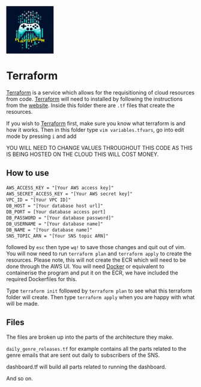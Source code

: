 <img src="https://raw.githubusercontent.com/robkenhow77-sigma-labs-trainee/games-tracker-group-project/refs/heads/main/dashboard/logo.png" alt="Logo" style="width:25%; height:auto;">

# Terraform

[Terraform](https://www.terraform.io/) is a service which allows for the requisitioning of cloud resources from code.
[Terraform](https://www.terraform.io/) will need to installed by following the instructions from the [website](https://www.terraform.io/). Inside this folder there are `.tf` files that create the resources. 

If you wish to [Terraform](https://www.terraform.io/) first, make sure you know what terraform is and how it works. Then in this folder type `vim variables.tfvars`, go into edit mode by pressing `i` and add

YOU WILL NEED TO CHANGE VALUES THROUGHOUT THIS CODE
AS THIS IS BEING HOSTED ON THE CLOUD THIS WILL COST MONEY.

## How to use

```
AWS_ACCESS_KEY = "[Your AWS access key]"
AWS_SECRET_ACCESS_KEY = "[Your AWS secret key]"
VPC_ID = "[Your VPC ID]"
DB_HOST = "[Your database host url]"
DB_PORT = [Your database access port]
DB_PASSWORD = "[Your database password]"
DB_USERNAME = "[Your database name]"
DB_NAME = "[Your database name]"
SNS_TOPIC_ARN = "[Your SNS topic ARN]"
```

followed by `esc` then type `wq!` to save those changes and quit out of vim.
You will now need to run `terraform plan` and `terraform apply` to create the resources.
Please note, this will not create the ECR which will need to be done through the AWS UI. You will need [Docker](https://www.docker.com/) or equivalent to containerise the program and put it on the ECR, we have included the required Dockerfiles for this.

Type `terraform init` followed by `terraform plan` to see what this terraform folder will create. Then type `terraform apply` when you are happy with what will be made.

## Files

The files are broken up into the parts of the architecture they make.

`daily_genre_releases.tf` for example contains all the parts related to the genre emails that are sent out daily to subscribers of the SNS.

dashboard.tf will build all parts related to running the dashboard.

And so on.
